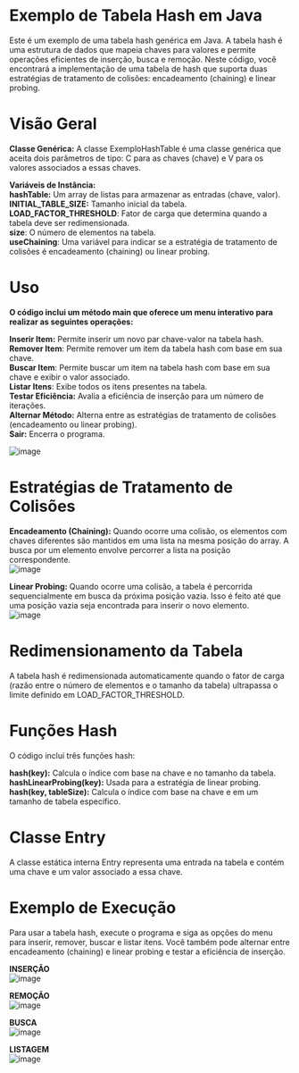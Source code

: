 # Exemplo de Tabela Hash em Java
Este é um exemplo de uma tabela hash genérica em Java. A tabela hash é uma estrutura de dados que mapeia chaves para valores e permite operações eficientes de inserção, busca e remoção. Neste código, você encontrará a implementação de uma tabela de hash que suporta duas estratégias de tratamento de colisões: encadeamento (chaining) e linear probing.

# Visão Geral

**Classe Genérica:** A classe ExemploHashTable é uma classe genérica que aceita dois parâmetros de tipo: C para as chaves (chave) e V para os valores associados a essas chaves.   

**Variáveis de Instância:**  
**hashTable:** Um array de listas para armazenar as entradas (chave, valor).  
**INITIAL_TABLE_SIZE:** Tamanho inicial da tabela.  
**LOAD_FACTOR_THRESHOLD**: Fator de carga que determina quando a tabela deve ser redimensionada.  
**size**: O número de elementos na tabela.  
**useChaining**: Uma variável para indicar se a estratégia de tratamento de colisões é encadeamento (chaining) ou linear probing.  


# Uso

**O código inclui um método main que oferece um menu interativo para realizar as seguintes operações:**

**Inserir Item:** Permite inserir um novo par chave-valor na tabela hash.  
**Remover Item**: Permite remover um item da tabela hash com base em sua chave.  
**Buscar Item**: Permite buscar um item na tabela hash com base em sua chave e exibir o valor associado.  
**Listar Itens**: Exibe todos os itens presentes na tabela.  
**Testar Eficiência:** Avalia a eficiência de inserção para um número de iterações.  
**Alternar Método:** Alterna entre as estratégias de tratamento de colisões (encadeamento ou linear probing).  
**Sair:** Encerra o programa.  

![image](https://github.com/scpjoaoo/HashTable/assets/131673681/20da83f6-ddfe-456d-97fd-e9fd3ecff42b)


# Estratégias de Tratamento de Colisões
**Encadeamento (Chaining):** Quando ocorre uma colisão, os elementos com chaves diferentes são mantidos em uma lista na mesma posição do array. A busca por um elemento envolve percorrer a lista na posição correspondente.  
![image](https://github.com/scpjoaoo/HashTable/assets/131673681/ffd641df-fc9b-446b-ae58-4ddc3571fccc)

**Linear Probing:** Quando ocorre uma colisão, a tabela é percorrida sequencialmente em busca da próxima posição vazia. Isso é feito até que uma posição vazia seja encontrada para inserir o novo elemento.   
![image](https://github.com/scpjoaoo/HashTable/assets/131673681/b4650c4b-caf8-4d1c-8df0-afbda3f3e71c)


# Redimensionamento da Tabela
A tabela hash é redimensionada automaticamente quando o fator de carga (razão entre o número de elementos e o tamanho da tabela) ultrapassa o limite definido em LOAD_FACTOR_THRESHOLD.

# Funções Hash

O código inclui três funções hash:

**hash(key):** Calcula o índice com base na chave e no tamanho da tabela.  
**hashLinearProbing(key):** Usada para a estratégia de linear probing.  
**hash(key, tableSize):** Calcula o índice com base na chave e em um tamanho de tabela específico.  

# Classe Entry  
A classe estática interna Entry representa uma entrada na tabela e contém uma chave e um valor associado a essa chave.  

# Exemplo de Execução
Para usar a tabela hash, execute o programa e siga as opções do menu para inserir, remover, buscar e listar itens. Você também pode alternar entre encadeamento (chaining) e linear probing e testar a eficiência de inserção.  

**INSERÇÃO**   
![image](https://github.com/scpjoaoo/HashTable/assets/131673681/4b800748-e0d4-42e4-ab57-a702571e61ea)

**REMOÇÃO**  
![image](https://github.com/scpjoaoo/HashTable/assets/131673681/00e48cf9-d339-4aed-9d3f-e427f842bce6)

**BUSCA**  
![image](https://github.com/scpjoaoo/HashTable/assets/131673681/ae0f5fc0-cc5b-46b7-815d-1fde1f31418a)

**LISTAGEM**  
![image](https://github.com/scpjoaoo/HashTable/assets/131673681/9bdc85e1-ce55-4774-8773-8997fbc39107)
